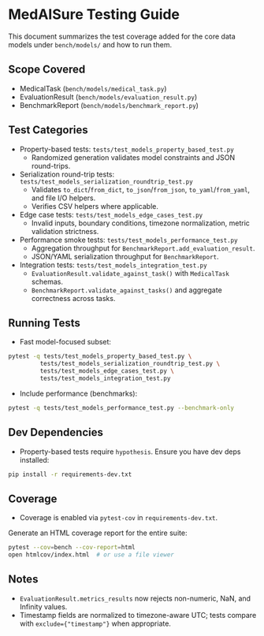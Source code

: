 # MedAISure Testing Guide

This document summarizes the test coverage added for the core data models under `bench/models/` and how to run them.

## Scope Covered

- MedicalTask (`bench/models/medical_task.py`)
- EvaluationResult (`bench/models/evaluation_result.py`)
- BenchmarkReport (`bench/models/benchmark_report.py`)

## Test Categories

- Property-based tests: `tests/test_models_property_based_test.py`
  - Randomized generation validates model constraints and JSON round-trips.
- Serialization round-trip tests: `tests/test_models_serialization_roundtrip_test.py`
  - Validates `to_dict`/`from_dict`, `to_json`/`from_json`, `to_yaml`/`from_yaml`, and file I/O helpers.
  - Verifies CSV helpers where applicable.
- Edge case tests: `tests/test_models_edge_cases_test.py`
  - Invalid inputs, boundary conditions, timezone normalization, metric validation strictness.
- Performance smoke tests: `tests/test_models_performance_test.py`
  - Aggregation throughput for `BenchmarkReport.add_evaluation_result`.
  - JSON/YAML serialization throughput for `BenchmarkReport`.
- Integration tests: `tests/test_models_integration_test.py`
  - `EvaluationResult.validate_against_task()` with `MedicalTask` schemas.
  - `BenchmarkReport.validate_against_tasks()` and aggregate correctness across tasks.

## Running Tests

- Fast model-focused subset:

```bash
pytest -q tests/test_models_property_based_test.py \
         tests/test_models_serialization_roundtrip_test.py \
         tests/test_models_edge_cases_test.py \
         tests/test_models_integration_test.py
```

- Include performance (benchmarks):

```bash
pytest -q tests/test_models_performance_test.py --benchmark-only
```

## Dev Dependencies

- Property-based tests require `hypothesis`. Ensure you have dev deps installed:

```bash
pip install -r requirements-dev.txt
```

## Coverage

- Coverage is enabled via `pytest-cov` in `requirements-dev.txt`.

Generate an HTML coverage report for the entire suite:

```bash
pytest --cov=bench --cov-report=html
open htmlcov/index.html  # or use a file viewer
```

## Notes

- `EvaluationResult.metrics_results` now rejects non-numeric, NaN, and Infinity values.
- Timestamp fields are normalized to timezone-aware UTC; tests compare with `exclude={"timestamp"}` when appropriate.
